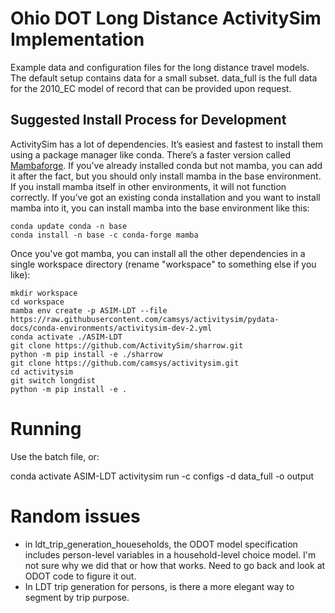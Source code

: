 # Ohio DOT Long Distance ActivitySim Implementation

Example data and configuration files for the long distance travel models.  The default setup contains data for a small subset.  data_full is the full data for the 2010_EC model of record that can be provided upon request.

## Suggested Install Process for Development

ActivitySim has a lot of dependencies. It’s easiest and fastest to install them using a package manager like conda. There’s a faster version called [Mambaforge](https://github.com/conda-forge/miniforge#mambaforge).  If you've already installed conda but not mamba, you can add it after the fact, but you  should only install mamba in the base environment. If you install mamba itself in other environments, it will not function correctly. If you’ve got an existing conda installation and you want to install mamba into it, you can install mamba into the base environment like this:

```
conda update conda -n base
conda install -n base -c conda-forge mamba
```

Once you've got mamba, you can install all the other dependencies in a single workspace directory (rename "workspace" to something else if you like):

```
mkdir workspace
cd workspace
mamba env create -p ASIM-LDT --file https://raw.githubusercontent.com/camsys/activitysim/pydata-docs/conda-environments/activitysim-dev-2.yml
conda activate ./ASIM-LDT
git clone https://github.com/ActivitySim/sharrow.git
python -m pip install -e ./sharrow
git clone https://github.com/camsys/activitysim.git
cd activitysim
git switch longdist
python -m pip install -e .
```


# Running

Use the batch file, or:

conda activate ASIM-LDT
activitysim run -c configs -d data_full -o output


# Random issues

- in ldt_trip_generation_houeseholds, the ODOT model specification includes person-level variables in a household-level choice model.  I'm not sure why we did that or how that works.  Need to go back and look at ODOT code to figure it out.
- In LDT trip generation for persons, is there a more elegant way to segment by trip purpose.
